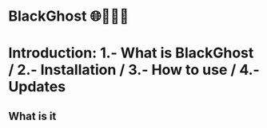 # BlackGhost 🌐👻🕵️‍♂️
# Introduction: 1.- What is BlackGhost / 2.- Installation / 3.- How to use / 4.- Updates

## What is it
